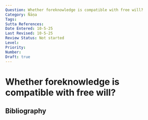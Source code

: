 ```yaml
---
Question: Whether foreknowledge is compatible with free will?
Category: Ñāṇa
Tags: 
Sutta References: 
Date Entered: 10-5-25
Last Revised: 10-5-25
Review Status: Not started
Level: 
Priority: 
Number: 
Draft: true
---
```


# Whether foreknowledge is compatible with free will?

## Bibliography

<!-- 

Notes:



-->